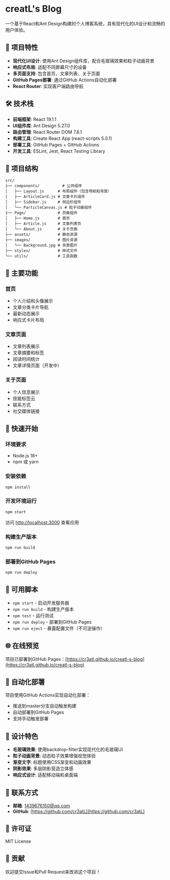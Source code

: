 # creatL's Blog

一个基于React和Ant Design构建的个人博客系统，具有现代化的UI设计和流畅的用户体验。

## 🚀 项目特性

- **现代化UI设计**: 使用Ant Design组件库，配合毛玻璃效果和粒子动画背景
- **响应式布局**: 适配不同屏幕尺寸的设备
- **多页面支持**: 包含首页、文章列表、关于页面
- **GitHub Pages部署**: 通过GitHub Actions自动化部署
- **React Router**: 实现客户端路由导航

## 🛠️ 技术栈

- **前端框架**: React 19.1.1
- **UI组件库**: Ant Design 5.27.0
- **路由管理**: React Router DOM 7.8.1
- **构建工具**: Create React App (react-scripts 5.0.1)
- **部署工具**: GitHub Pages + GitHub Actions
- **开发工具**: ESLint, Jest, React Testing Library

## 📁 项目结构

```
src/
├── components/          # 公共组件
│   ├── Layout.js      # 布局组件（包含导航和背景）
│   ├── ArticleCard.js # 文章卡片组件
│   ├── Sidebar.js     # 侧边栏组件
│   └── ParticleCanvas.js # 粒子动画组件
├── Page/              # 页面组件
│   ├── Home.js        # 首页
│   ├── Article.js     # 文章列表页
│   └── About.js       # 关于页面
├── assets/            # 静态资源
├── images/            # 图片资源
│   └── Background.jpg # 背景图片
├── styles/            # 样式文件
└── utils/             # 工具函数
```

## 🎯 主要功能

### 首页
- 个人介绍和头像展示
- 文章分类卡片导航
- 最新动态展示
- 响应式卡片布局

### 文章页面
- 文章列表展示
- 文章摘要和标签
- 阅读时间统计
- 文章详情页面（开发中）

### 关于页面
- 个人信息展示
- 技能标签云
- 联系方式
- 社交媒体链接

## 🚀 快速开始

### 环境要求
- Node.js 18+ 
- npm 或 yarn

### 安装依赖
```bash
npm install
```

### 开发环境运行
```bash
npm start
```
访问 [http://localhost:3000](http://localhost:3000) 查看应用

### 构建生产版本
```bash
npm run build
```

### 部署到GitHub Pages
```bash
npm run deploy
```

## 📝 可用脚本

- `npm start` - 启动开发服务器
- `npm run build` - 构建生产版本
- `npm test` - 运行测试
- `npm run deploy` - 部署到GitHub Pages
- `npm run eject` - 暴露配置文件（不可逆操作）

## 🌐 在线预览

项目已部署到GitHub Pages：[https://cr3atl.github.io/creatl-s-blog](https://cr3atl.github.io/creatl-s-blog)

## 🔄 自动化部署

项目使用GitHub Actions实现自动化部署：
- 推送到master分支自动触发构建
- 自动部署到GitHub Pages
- 支持手动触发部署

## 🎨 设计特色

- **毛玻璃效果**: 使用backdrop-filter实现现代化的毛玻璃UI
- **粒子动画背景**: 动态粒子效果增强视觉体验
- **渐变文字**: 标题使用CSS渐变和动画效果
- **阴影效果**: 多层阴影营造立体感
- **响应式设计**: 适配移动端和桌面端

## 📧 联系方式

- **邮箱**: 1439676150@qq.com
- **GitHub**: [https://github.com/cr3atL](https://github.com/cr3atL)

## 📄 许可证

MIT License

## 🤝 贡献

欢迎提交Issue和Pull Request来改进这个项目！
